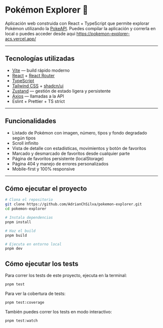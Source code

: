 # Pokémon Explorer 🧭

Aplicación web construida con React + TypeScript que permite explorar Pokémon utilizando la [PokeAPI](https://pokeapi.co). 
Puedes compilar la aplicación y correrla en local o puedes acceder desde aqui https://pokemon-explorer-acs.vercel.app/

---

## Tecnologías utilizadas

- [Vite](https://vitejs.dev/) — build rápido moderno
- [React](https://reactjs.org/) + [React Router](https://reactrouter.com/)
- [TypeScript](https://www.typescriptlang.org/)
- [Tailwind CSS](https://tailwindcss.com/) + [shadcn/ui](https://ui.shadcn.com/)
- [Zustand](https://zustand-demo.pmnd.rs/) — gestión de estado ligera y persistente
- [Axios](https://axios-http.com/) — llamadas a la API
- Eslint + Prettier + TS strict

---


## Funcionalidades

- Listado de Pokémon con imagen, número, tipos y fondo degradado según tipos
- Scroll infinito
- Vista de detalle con estadísticas, movimientos y botón de favoritos
- Marcado y desmarcado de favoritos desde cualquier parte
- Página de favoritos persistente (localStorage)
- Página 404 y manejo de errores personalizados
- Mobile-first y 100% responsive

---

## Cómo ejecutar el proyecto

```bash
# Clona el repositorio
git clone https://github.com/AdrianChSilva/pokemon-explorer.git
cd pokemon-explorer

# Instala dependencias
pnpm install

# Haz el build
pnpm build

# Ejecuta en entorno local
pnpm dev
```
## Cómo ejecutar los tests

Para correr los tests de este proyecto, ejecuta en la terminal:

```sh
pnpm test
```

Para ver la cobertura de tests:

```sh
pnpm test:coverage
```

También puedes correr los tests en modo interactivo:

```sh
pnpm test:watch
```
